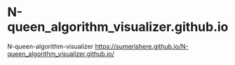 # N-queen_algorithm_visualizer.github.io
N-queen-algorithm-visualizer
https://sumerishere.github.io/N-queen_algorithm_visualizer.github.io/
